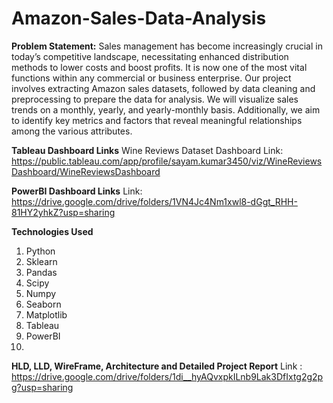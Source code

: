 # Amazon-Sales-Data-Analysis
**Problem Statement:**
Sales management has become increasingly crucial in today’s competitive landscape, necessitating enhanced distribution methods to lower costs and boost profits. It is now one of the most vital functions within any commercial or business enterprise. Our project involves extracting Amazon sales datasets, followed by data cleaning and preprocessing to prepare the data for analysis. We will visualize sales trends on a monthly, yearly, and yearly-monthly basis. Additionally, we aim to identify key metrics and factors that reveal meaningful relationships among the various attributes.

**Tableau Dashboard Links**
Wine Reviews Dataset Dashboard Link: https://public.tableau.com/app/profile/sayam.kumar3450/viz/WineReviewsDashboard/WineReviewsDashboard

**PowerBI Dashboard Links**
Link: https://drive.google.com/drive/folders/1VN4Jc4Nm1xwl8-dGgt_RHH-81HY2yhkZ?usp=sharing

**Technologies Used**
1. Python 
2. Sklearn
3. Pandas
4. Scipy
5. Numpy
6. Seaborn
7. Matplotlib
8. Tableau 
9. PowerBI
10. 
**HLD, LLD, WireFrame, Architecture and Detailed Project Report**
Link : https://drive.google.com/drive/folders/1di__hyAQvxpkILnb9Lak3DfIxtg2g2pg?usp=sharing
